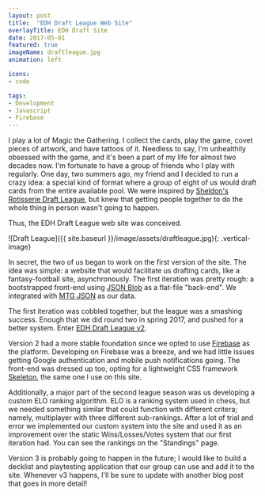 ```yaml
---
layout: post
title:  "EDH Draft League Web Site"
overlayTitle: EDH Draft Site
date: 2017-05-01
featured: true
imageName: draftleague.jpg
animation: left

icons:
- code

tags:
- Development
- Javascript
- Firebase
---
```


<span class="dropcap">I</span> play a lot of Magic the Gathering. I collect the cards, play the game, covet pieces of artwork, and have tattoos of it. Needless to say, I'm unhealthily obsessed with the game, and it's been a part of my life for almost two decades now. I'm fortunate to have a group of friends who I play with regularly. One day, two summers ago, my friend and I decided to run a crazy idea: a special kind of format where a group of eight of us would draft cards from the entire available pool. We were inspired by [Sheldon's Rotisserie Draft League](http://www.starcitygames.com/article/35090_Friends-Setting-Up-The-Commander-Rotisserie-Draft.html), but knew that getting people together to do the whole thing in person wasn't going to happen.

Thus, the EDH Draft League web site was conceived.

![Draft League]({{ site.baseurl }}/image/assets/draftleague.jpg){: .vertical-image}

In secret, the two of us began to work on the first version of the site. The idea was simple: a website that would facilitate us drafting cards, like a fantasy-football site, asynchronously. The first iteration was pretty rough: a bootstrapped front-end using [JSON Blob](https://jsonblob.com/) as a flat-file "back-end". We integrated with [MTG JSON](https://mtgjson.com/) as our data.

The first iteration was cobbled together, but the league was a smashing success. Enough that we did round two in spring 2017, and pushed for a better system. Enter [EDH Draft League v2](https://www.edh-league.com/).

Version 2 had a more stable foundation since we opted to use [Firebase](https://firebase.google.com/) as the platform. Developing on Firebase was a breeze, and we had little issues getting Google authentication and mobile push notifications going. The front-end was dressed up too, opting for a lightweight CSS framework [Skeleton](getskeleton.com), the same one I use on this site.

Additionally, a major part of the second league season was us developing a custom ELO ranking algorithm. ELO is a ranking system used in chess, but we needed something similar that could function with different critera; namely, multiplayer with three different sub-rankings. After a lot of trial and error we implemented our custom system into the site and used it as an improvement over the static Wins/Losses/Votes system that our first iteration had. You can see the rankings on the "Standings" page.

Version 3 is probably going to happen in the future; I would like to build a decklist and playtesting application that our group can use and add it to the site. Whenever v3 happens, I'll be sure to update with another blog post that goes in more detail!